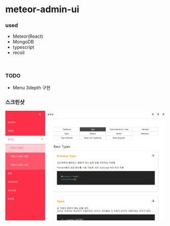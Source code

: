 # meteor-admin-ui
### used
- Meteor(React)
- MongoDB
- typescript
- recoil
<br/>

### TODO
- Menu 3depth 구현

### 스크린샷
<img src="./imports/assets/screenshot/20210519.PNG"/>